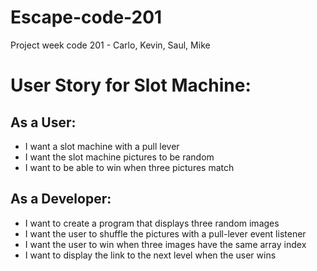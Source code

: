 # Escape-code-201
Project week code 201 - Carlo, Kevin, Saul, Mike


# User Story for Slot Machine:

## As a User:
* I want a slot machine with a pull lever
* I want the slot machine pictures to be random
* I want to be able to win when three pictures match

## As a Developer:
* I want to create a program that displays three random images
* I want the user to shuffle the pictures with a pull-lever event listener
* I want the user to win when three images have the same array index
* I want to display the link to the next level when the user wins

